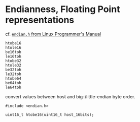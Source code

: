 # Endianness, Floating Point representations

cf. [`endian.h` from Linux Programmer's Manual](http://man7.org/linux/man-pages/man3/endian.3.html)

```
htobe16
htole16
be16toh
le16toh
htobe32
htole32
be32toh
le32toh
htobe64
be64toh
le64toh
```
convert values between host and big-/little-endian byte order.

```
#include <endian.h>

uint16_t htobe16(uint16_t host_16bits);

```
